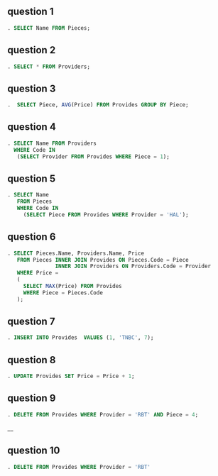 ## question 1
```sql
. SELECT Name FROM Pieces;
 ```



## question 2
```sql
. SELECT * FROM Providers;
  ```


## question 3
```sql
.  SELECT Piece, AVG(Price) FROM Provides GROUP BY Piece; 
 ```


## question 4
```sql
. SELECT Name FROM Providers 
  WHERE Code IN 
   (SELECT Provider FROM Provides WHERE Piece = 1); 
  ```



## question 5
```sql
. SELECT Name 
   FROM Pieces 
   WHERE Code IN 
     (SELECT Piece FROM Provides WHERE Provider = 'HAL');
 ```


## question 6
```sql
. SELECT Pieces.Name, Providers.Name, Price 
   FROM Pieces INNER JOIN Provides ON Pieces.Code = Piece 
               INNER JOIN Providers ON Providers.Code = Provider 
   WHERE Price = 
   ( 
     SELECT MAX(Price) FROM Provides 
     WHERE Piece = Pieces.Code 
   );
 ```


## question 7
```sql
. INSERT INTO Provides  VALUES (1, 'TNBC', 7);
  ```


## question 8
```sql
. UPDATE Provides SET Price = Price + 1; 
 ```

## question 9
```sql
. DELETE FROM Provides WHERE Provider = 'RBT' AND Piece = 4;
 ```
__
## question 10 
```sql
. DELETE FROM Provides WHERE Provider = 'RBT'
 ```